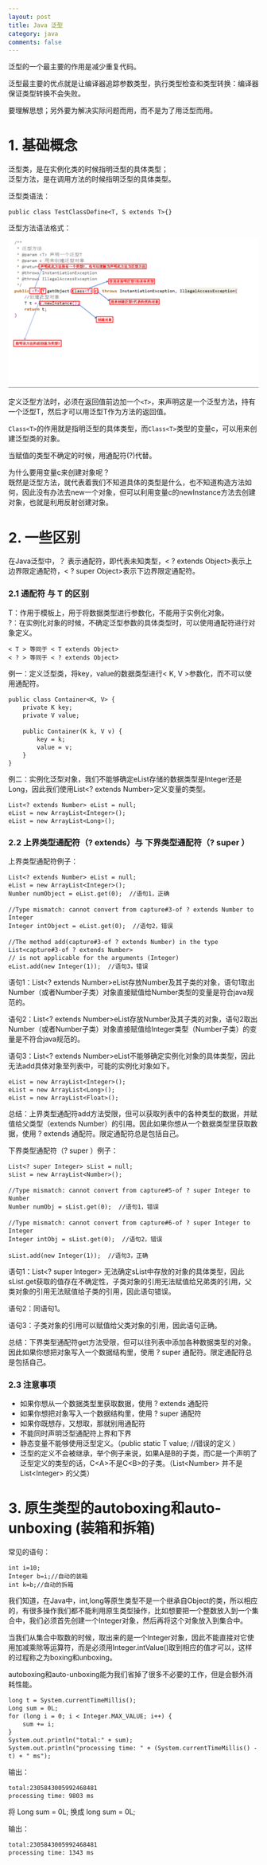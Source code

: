 ```yaml
---
layout: post
title: Java 泛型
category: java
comments: false
---
```


泛型的一个最主要的作用是减少重复代码。

泛型最主要的优点就是让编译器追踪参数类型，执行类型检查和类型转换：编译器保证类型转换不会失败。

要理解思想；另外要为解决实际问题而用，而不是为了用泛型而用。

# 1. 基础概念

泛型类，是在实例化类的时候指明泛型的具体类型；  
泛型方法，是在调用方法的时候指明泛型的具体类型。

泛型类语法：

    public class TestClassDefine<T, S extends T>{}

泛型方法语法格式：

![img](/images/201706/generic.png)

定义泛型方法时，必须在返回值前边加一个`<T>`，来声明这是一个泛型方法，持有一个泛型T，然后才可以用泛型T作为方法的返回值。

`Class<T>`的作用就是指明泛型的具体类型，而`Class<T>`类型的变量c，可以用来创建泛型类的对象。

当赋值的类型不确定的时候，用通配符(?)代替。

为什么要用变量c来创建对象呢？  
既然是泛型方法，就代表着我们不知道具体的类型是什么，也不知道构造方法如何，因此没有办法去new一个对象，但可以利用变量c的newInstance方法去创建对象，也就是利用反射创建对象。

# 2.  一些区别

在Java泛型中，？ 表示通配符，即代表未知类型，< ? extends Object>表示上边界限定通配符，< ? super Object>表示下边界限定通配符。

### 2.1 通配符 与 T 的区别

T：作用于模板上，用于将数据类型进行参数化，不能用于实例化对象。   
?：在实例化对象的时候，不确定泛型参数的具体类型时，可以使用通配符进行对象定义。

    < T > 等同于 < T extends Object>
    < ? > 等同于 < ? extends Object>

例一：定义泛型类，将key，value的数据类型进行< K, V >参数化，而不可以使用通配符。

    public class Container<K, V> {
        private K key;
        private V value;

        public Container(K k, V v) {
            key = k;
            value = v;
        }
    }

例二：实例化泛型对象，我们不能够确定eList存储的数据类型是Integer还是Long，因此我们使用List<? extends Number>定义变量的类型。

    List<? extends Number> eList = null;
    eList = new ArrayList<Integer>();
    eList = new ArrayList<Long>();

### 2.2 上界类型通配符（? extends）与 下界类型通配符（? super ）

上界类型通配符例子：

    List<? extends Number> eList = null;
    eList = new ArrayList<Integer>();
    Number numObject = eList.get(0);  //语句1，正确

    //Type mismatch: cannot convert from capture#3-of ? extends Number to Integer
    Integer intObject = eList.get(0);  //语句2，错误

    //The method add(capture#3-of ? extends Number) in the type List<capture#3-of ? extends Number> 
    // is not applicable for the arguments (Integer)
    eList.add(new Integer(1));  //语句3，错误

语句1：List<? extends Number>eList存放Number及其子类的对象，语句1取出Number（或者Number子类）对象直接赋值给Number类型的变量是符合java规范的。  

语句2：List<? extends Number>eList存放Number及其子类的对象，语句2取出Number（或者Number子类）对象直接赋值给Integer类型（Number子类）的变量是不符合java规范的。 

语句3：List<? extends Number>eList不能够确定实例化对象的具体类型，因此无法add具体对象至列表中，可能的实例化对象如下。

    eList = new ArrayList<Integer>();
    eList = new ArrayList<Long>();
    eList = new ArrayList<Float>();

总结：上界类型通配符add方法受限，但可以获取列表中的各种类型的数据，并赋值给父类型（extends Number）的引用。因此如果你想从一个数据类型里获取数据，使用 ? extends 通配符。限定通配符总是包括自己。

下界类型通配符（? super ）例子：

    List<? super Integer> sList = null;
    sList = new ArrayList<Number>();

    //Type mismatch: cannot convert from capture#5-of ? super Integer to Number
    Number numObj = sList.get(0);  //语句1，错误

    //Type mismatch: cannot convert from capture#6-of ? super Integer to Integer
    Integer intObj = sList.get(0);  //语句2，错误

    sList.add(new Integer(1));  //语句3，正确

语句1：List<? super Integer> 无法确定sList中存放的对象的具体类型，因此sList.get获取的值存在不确定性，子类对象的引用无法赋值给兄弟类的引用，父类对象的引用无法赋值给子类的引用，因此语句错误。 

语句2：同语句1。 

语句3：子类对象的引用可以赋值给父类对象的引用，因此语句正确。 

总结：下界类型通配符get方法受限，但可以往列表中添加各种数据类型的对象。因此如果你想把对象写入一个数据结构里，使用 ? super 通配符。限定通配符总是包括自己。

### 2.3 注意事项

- 如果你想从一个数据类型里获取数据，使用 ? extends 通配符
- 如果你想把对象写入一个数据结构里，使用 ? super 通配符
- 如果你既想存，又想取，那就别用通配符
- 不能同时声明泛型通配符上界和下界
- 静态变量不能够使用泛型定义。（public static T value; //错误的定义 ）
- 泛型的定义不会被继承，举个例子来说，如果A是B的子类，而C是一个声明了泛型定义的类型的话，C&lt;A>不是C&lt;B>的子类。（List&lt;Number> 并不是 List&lt;Integer> 的父类）


# 3. 原生类型的autoboxing和auto-unboxing (装箱和拆箱)

常见的语句：

    int i=10;
    Integer b=i;//自动的装箱
    int k=b;//自动的拆箱

我们知道，在Java中，int,long等原生类型不是一个继承自Object的类，所以相应的，有很多操作我们都不能利用原生类型操作，比如想要把一个整数放入到一个集合中，我们必须首先创建一个Integer对象，然后再将这个对象放入到集合中。  

当我们从集合中取数的时候，取出来的是一个Integer对象，因此不能直接对它使用加减乘除等运算符，而是必须用Integer.intValue()取到相应的值才可以，这样的过程称之为boxing和unboxing。

autoboxing和auto-unboxing能为我们省掉了很多不必要的工作，但是会额外消耗性能。

    long t = System.currentTimeMillis();
    Long sum = 0L;
    for (long i = 0; i < Integer.MAX_VALUE; i++) {
        sum += i;
    }
    System.out.println("total:" + sum);
    System.out.println("processing time: " + (System.currentTimeMillis() - t) + " ms");

输出：

    total:2305843005992468481
    processing time: 9803 ms

将 Long sum = 0L; 换成 long sum = 0L;

输出：

    total:2305843005992468481
    processing time: 1343 ms





